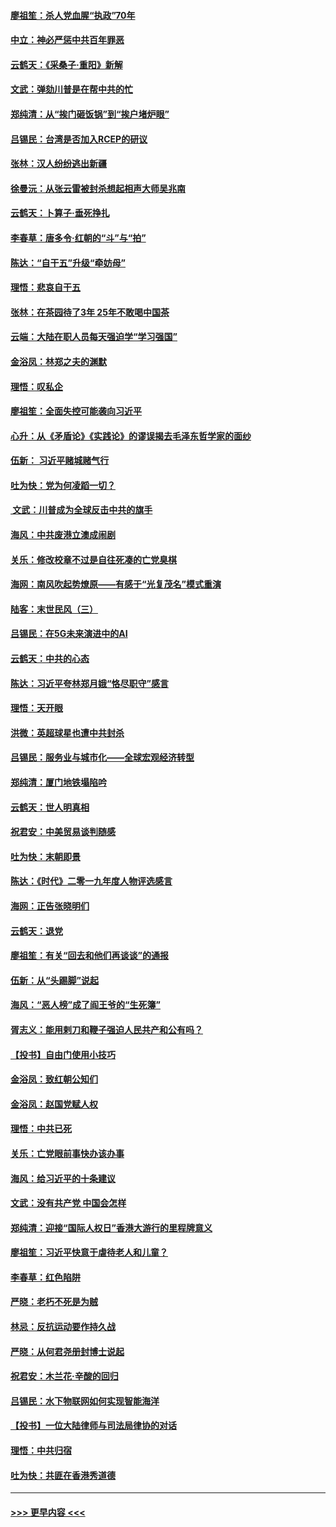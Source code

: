 #### [廖祖笙：杀人党血腥“执政”70年](../pages/nsc993/n11745144.md?t=12262355) 
#### [中立：神必严惩中共百年罪恶](../pages/nsc993/n11744970.md?t=12262355) 
#### [云鹤天：《采桑子‧重阳》新解](../pages/nsc993/n11744948.md?t=12262355) 
#### [文武：弹劾川普是在帮中共的忙](../pages/nsc993/n11744758.md?t=12262355) 
#### [郑纯清：从“挨门砸饭锅”到“挨户堵炉眼”](../pages/nsc993/n11744745.md?t=12262355) 
#### [吕锡民：台湾是否加入RCEP的研议](../pages/nsc993/n11744701.md?t=12262355) 
#### [张林：汉人纷纷逃出新疆](../pages/nsc993/n11743530.md?t=12262355) 
#### [徐曼沅：从张云雷被封杀想起相声大师吴兆南](../pages/nsc993/n11741816.md?t=12262355) 
#### [云鹤天：卜算子‧垂死挣扎](../pages/nsc993/n11739956.md?t=12262355) 
#### [李春草：唐多令‧红朝的“斗”与“拍”](../pages/nsc993/n11739830.md?t=12262355) 
#### [陈达：“自干五”升级“牵妨母”](../pages/nsc993/n11739724.md?t=12262355) 
#### [理悟：悲哀自干五](../pages/nsc993/n11739547.md?t=12262355) 
#### [张林：在茶园待了3年 25年不敢喝中国茶](../pages/nsc993/n11739240.md?t=12262355) 
#### [云端：大陆在职人员每天强迫学“学习强国”](../pages/nsc993/n11738735.md?t=12262355) 
#### [金浴凤：林郑之夫的渊默](../pages/nsc993/n11737735.md?t=12262355) 
#### [理悟：叹私企](../pages/nsc993/n11737715.md?t=12262355) 
#### [廖祖笙：全面失控可能袭向习近平](../pages/nsc993/n11737704.md?t=12262355) 
#### [心升：从《矛盾论》《实践论》的谬误揭去毛泽东哲学家的面纱](../pages/nsc993/n11736962.md?t=12262355) 
#### [伍新： 习近平赌城赌气行](../pages/nsc993/n11736929.md?t=12262355) 
#### [吐为快：党为何凌蹈一切？](../pages/nsc993/n11736915.md?t=12262355) 
#### [ 文武：川普成为全球反击中共的旗手](../pages/nsc993/n11736882.md?t=12262355) 
#### [海风：中共废港立澳成闹剧](../pages/nsc993/n11735857.md?t=12262355) 
#### [关乐：修改校章不过是自往死凑的亡党臭棋](../pages/nsc993/n11735097.md?t=12262355) 
#### [海网：南风吹起势燎原——有感于“光复茂名”模式重演](../pages/nsc993/n11732308.md?t=12262355) 
#### [陆客：末世民风（三）](../pages/nsc993/n11732211.md?t=12262355) 
#### [吕锡民：在5G未来演进中的AI](../pages/nsc993/n11730010.md?t=12262355) 
#### [云鹤天：中共的心态](../pages/nsc993/n11729906.md?t=12262355) 
#### [陈达：习近平夸林郑月娥“恪尽职守”感言](../pages/nsc993/n11729881.md?t=12262355) 
#### [理悟：天开眼](../pages/nsc993/n11729699.md?t=12262355) 
#### [洪微：英超球星也遭中共封杀](../pages/nsc993/n11727243.md?t=12262355) 
#### [吕锡民：服务业与城市化——全球宏观经济转型](../pages/nsc993/n11725845.md?t=12262355) 
#### [郑纯清：厦门地铁塌陷吟](../pages/nsc993/n11725813.md?t=12262355) 
#### [云鹤天：世人明真相](../pages/nsc993/n11725621.md?t=12262355) 
#### [祝君安：中美贸易谈判随感](../pages/nsc993/n11725609.md?t=12262355) 
#### [吐为快：末朝即景](../pages/nsc993/n11723365.md?t=12262355) 
#### [陈达：《时代》二零一九年度人物评选感言](../pages/nsc993/n11723337.md?t=12262355) 
#### [海网：正告张晓明们](../pages/nsc993/n11723228.md?t=12262355) 
#### [云鹤天：退党](../pages/nsc993/n11723056.md?t=12262355) 
#### [廖祖笙：有关“回去和他们再谈谈”的通报](../pages/nsc993/n11722442.md?t=12262355) 
#### [伍新：从“头踢脚”说起](../pages/nsc993/n11722429.md?t=12262355) 
#### [海风：“恶人榜”成了阎王爷的“生死簿”](../pages/nsc993/n11722272.md?t=12262355) 
#### [胥志义：能用剌刀和鞭子强迫人民共产和公有吗？](../pages/nsc993/n11720569.md?t=12262355) 
#### [【投书】自由门使用小技巧](../pages/nsc993/n11720180.md?t=12262355) 
#### [金浴凤：致红朝公知们](../pages/nsc993/n11720563.md?t=12262355) 
#### [金浴凤：赵国党赋人权](../pages/nsc993/n11720533.md?t=12262355) 
#### [理悟：中共已死](../pages/nsc993/n11720233.md?t=12262355) 
#### [关乐：亡党眼前事快办该办事](../pages/nsc993/n11719160.md?t=12262355) 
#### [海风：给习近平的十条建议](../pages/nsc993/n11717616.md?t=12262355) 
#### [文武：没有共产党 中国会怎样](../pages/nsc993/n11717584.md?t=12262355) 
#### [郑纯清：迎接“国际人权日”香港大游行的里程牌意义](../pages/nsc993/n11717417.md?t=12262355) 
#### [廖祖笙：习近平快意于虐待老人和儿童？](../pages/nsc993/n11715313.md?t=12262355) 
#### [李春草：红色陷阱](../pages/nsc993/n11715029.md?t=12262355) 
#### [严晓：老朽不死是为贼](../pages/nsc993/n11712910.md?t=12262355) 
#### [林忌：反抗运动要作持久战](../pages/nsc993/n11712623.md?t=12262355) 
#### [严晓：从何君尧册封博士说起](../pages/nsc993/n11712465.md?t=12262355) 
#### [祝君安：木兰花·辛酸的回归](../pages/nsc993/n11712381.md?t=12262355) 
#### [吕锡民：水下物联网如何实现智能海洋](../pages/nsc993/n11711158.md?t=12262355) 
#### [【投书】一位大陆律师与司法局律协的对话](../pages/nsc993/n11709675.md?t=12262355) 
#### [理悟：中共归宿](../pages/nsc993/n11710059.md?t=12262355) 
#### [吐为快：共匪在香港秀道德](../pages/nsc993/n11709979.md?t=12262355) 

----
#### [ >>> 更早内容 <<< ](../indexes/nsc993-earlier.md)
